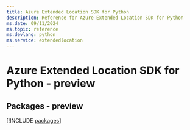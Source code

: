 ```yaml
---
title: Azure Extended Location SDK for Python
description: Reference for Azure Extended Location SDK for Python
ms.date: 09/11/2024
ms.topic: reference
ms.devlang: python
ms.service: extendedlocation
---
```

# Azure Extended Location SDK for Python - preview
## Packages - preview
[!INCLUDE [packages](extended-location-index.md)]